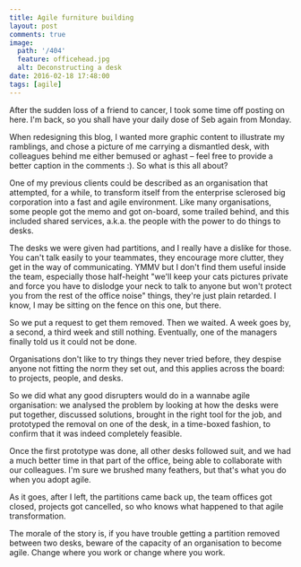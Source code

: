 ```yaml
---
title: Agile furniture building
layout: post
comments: true
image:
  path: '/404'
  feature: officehead.jpg
  alt: Deconstructing a desk
date: 2016-02-18 17:48:00
tags: [agile]
---
```

After the sudden loss of a friend to cancer, I took some time off posting on here. I'm back, so you shall have your daily dose of Seb again from Monday.

When redesigning this blog, I wanted more graphic content to illustrate my ramblings, and chose a picture of me carrying a dismantled desk, with colleagues behind me either bemused or aghast – feel free to provide a better caption in the comments :). So what is this all about?

One of my previous clients could be described as an organisation that attempted, for a while, to transform itself from the enterprise sclerosed big corporation into a fast and agile environment. Like many organisations, some people got the memo and got on-board, some trailed behind, and this included shared services, a.k.a. the people with the power to do things to desks.

The desks we were given had partitions, and I really have a dislike for those. You can't talk easily to your teammates, they encourage more clutter, they get in the way of communicating. YMMV but I don't find them useful inside the team, especially those half-height "we'll keep your cats pictures private and force you have to dislodge your neck to talk to anyone but won't protect you from the rest of the office noise" things, they're just plain retarded. I know, I may be sitting on the fence on this one, but there.

So we put a request to get them removed. Then we waited. A week goes by, a second, a third week and still nothing. Eventually, one of the managers finally told us it could not be done.

Organisations don't like to try things they never tried before, they despise anyone not fitting the norm they set out, and this applies across the board: to projects, people, and desks.

So we did what any good disrupters would do in a wannabe agile organisation: we analysed the problem by looking at how the desks were put together, discussed solutions, brought in the right tool for the job, and prototyped the removal on one of the desk, in a time-boxed fashion, to confirm that it was indeed completely feasible.

Once the first prototype was done, all other desks followed suit, and we had a much better time in that part of the office, being able to collaborate with our colleagues. I'm sure we brushed many feathers, but that's what you do when you adopt agile.

As it goes, after I left, the partitions came back up, the team offices got closed, projects got cancelled, so who knows what happened to that agile transformation.

The morale of the story is, if you have trouble getting a partition removed between two desks, beware of the capacity of an organisation to become agile. Change where you work or change where you work.
